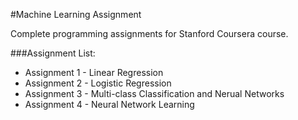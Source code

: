 #Machine Learning Assignment

Complete programming assignments for Stanford Coursera course.

###Assignment List:
* Assignment 1 - Linear Regression
* Assignment 2 - Logistic Regression
* Assignment 3 - Multi-class Classification and Nerual Networks
* Assignment 4 - Neural Network Learning 